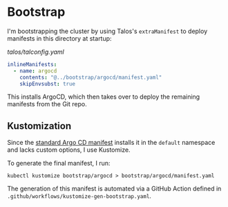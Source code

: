 # Bootstrap

I'm bootstrapping the cluster by using Talos's `extraManifest` to deploy manifests in this directory at startup:

*talos/talconfig.yaml*
```yaml
inlineManifests:
  - name: argocd
    contents: "@../bootstrap/argocd/manifest.yaml"
    skipEnvsubst: true
```

This installs ArgoCD, which then takes over to deploy the remaining manifests from the Git repo.

## Kustomization

Since the [standard Argo CD manifest](https://github.com/argoproj/argo-cd/blob/master/manifests/install.yaml) installs
it in the `default` namespace and lacks custom options, I use Kustomize.

To generate the final manifest, I run:

```shell
kubectl kustomize bootstrap/argocd > bootstrap/argocd/manifest.yaml
```

The generation of this manifest is automated via a GitHub Action defined in `.github/workflows/kustomize-gen-bootstrap.yaml`.
